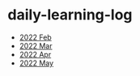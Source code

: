 # daily-learning-log

* [2022 Feb](2022_02.md)
* [2022 Mar](2022_03.md)
* [2022 Apr](2022_04.md)
* [2022 May](2022_05.md)

